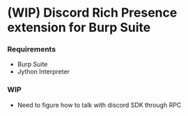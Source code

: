 # (WIP) Discord Rich Presence extension for Burp Suite

### Requirements
* Burp Suite 
* Jython Interpreter

### WIP
* Need to figure how to talk with discord SDK through RPC
